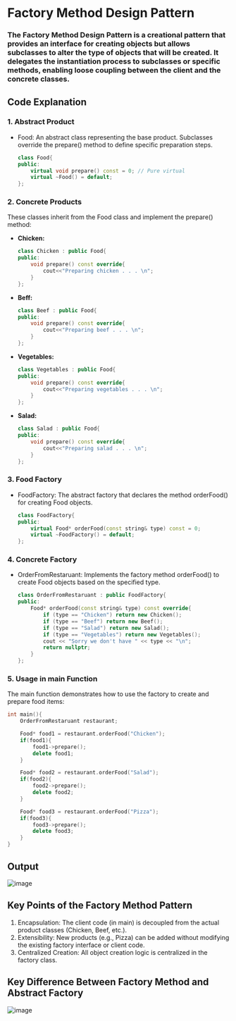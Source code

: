 # Factory Method Design Pattern

### The Factory Method Design Pattern is a creational pattern that provides an interface for creating objects but allows subclasses to alter the type of objects that will be created. It delegates the instantiation process to subclasses or specific methods, enabling loose coupling between the client and the concrete classes.

## Code Explanation

### 1. Abstract Product

  + Food: An abstract class representing the base product. Subclasses override the prepare() method to define specific preparation steps.

    ```cpp
    class Food{
    public:
        virtual void prepare() const = 0; // Pure virtual
        virtual ~Food() = default;
    };
    ```

### 2. Concrete Products

  These classes inherit from the Food class and implement the prepare() method:

  + **Chicken:**

    ```cpp
    class Chicken : public Food{
    public:
        void prepare() const override{
            cout<<"Preparing chicken . . . \n";
        }
    };
    ```
  + **Beff:**
    ```cpp
    class Beef : public Food{
    public:
        void prepare() const override{
            cout<<"Preparing beef . . . \n";
        }
    };
    ```
    
  + **Vegetables:**
    ```cpp
    class Vegetables : public Food{
    public:
        void prepare() const override{
            cout<<"Preparing vegetables . . . \n";
        }
    };
    ```

  + **Salad:**
    ```cpp
    class Salad : public Food{
    public:
        void prepare() const override{
            cout<<"Preparing salad . . . \n";
        }
    };
    ```
### 3. Food Factory

  + FoodFactory: The abstract factory that declares the method orderFood() for creating Food objects.

    ```cpp
    class FoodFactory{
    public:
        virtual Food* orderFood(const string& type) const = 0;
        virtual ~FoodFactory() = default;
    };
    ```

### 4. Concrete Factory

  + OrderFromRestaruant: Implements the factory method orderFood() to create Food objects based on the specified type.
    ```cpp
    class OrderFromRestaruant : public FoodFactory{
    public:
        Food* orderFood(const string& type) const override{
            if (type == "Chicken") return new Chicken();
            if (type == "Beef") return new Beef();
            if (type == "Salad") return new Salad();
            if (type == "Vegetables") return new Vegetables();
            cout << "Sorry we don't have " << type << "\n";
            return nullptr;
        }
    };
    ```
### 5. Usage in main Function

The main function demonstrates how to use the factory to create and prepare food items:

```cpp
int main(){
    OrderFromRestaruant restaurant;

    Food* food1 = restaurant.orderFood("Chicken");
    if(food1){
        food1->prepare();
        delete food1;
    }

    Food* food2 = restaurant.orderFood("Salad");
    if(food2){
        food2->prepare();
        delete food2;
    }

    Food* food3 = restaurant.orderFood("Pizza");
    if(food3){
        food3->prepare();
        delete food3;
    }
}
```

## Output

![image](https://github.com/user-attachments/assets/836f043c-e1a3-4f87-9c86-751f029e171c)

## Key Points of the Factory Method Pattern
1. Encapsulation: The client code (in main) is decoupled from the actual product classes (Chicken, Beef, etc.).
2. Extensibility: New products (e.g., Pizza) can be added without modifying the existing factory interface or client code.
3. Centralized Creation: All object creation logic is centralized in the factory class.

## Key Difference Between Factory Method and Abstract Factory

![image](https://github.com/user-attachments/assets/3a4dad1b-af9e-4fa1-8833-8762300f1eb7)
